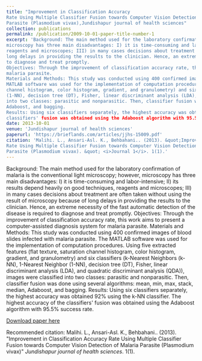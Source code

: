 ```yaml
---
title: "Improvement in Classification Accuracy
Rate Using Multiple Classifier Fusion towards Computer Vision Detection of Malaria
Parasite (Plasmodium vivax),Jundishapur journal of health sciences"
collection: publications
permalink: /publication/2009-10-01-paper-title-number-1
excerpt: 'Background: The main method used for the laboratory confirmation of malaria is the conventional light microscopy; however,
microscopy has three main disadvantages: I) it is time-consuming and labor-intensive; II) its results depend heavily on good techniques,
reagents and microscopes; III) in many cases decisions about treatment are often taken without using the result of microscopy because of
long delays in providing the results to the clinician. Hence, an extreme necessity of the fast automatic detection of the disease is required
to diagnose and treat promptly.
Objectives: Through the improvement of classification accuracy rate, this work aims to present a computer-assisted diagnosis system for
malaria parasite.
Materials and Methods: This study was conducted using 400 confirmed images of blood slides infected with malaria parasite. The
MATLAB software was used for the implementation of computation procedures. Using five extracted features (flat texture, saturation
channel histogram, color histogram, gradient, and granulometry) and six classifiers (k-Nearest Neighbors (k-NN), 1-Nearest Neighbor
(1-NN), decision tree (DT), Fisher, linear discriminant analysis (LDA), and quadratic discriminant analysis (QDA)), images were classified
into two classes: parasitic and nonparasitic. Then, classifier fusion was done using several algorithms: mean, min, max, stack, median,
Adaboost, and bagging.
Results: Using six classifiers separately, the highest accuracy was obtained 92% using the k-NN classifier. The highest accuracy of the
classifiers' fusion was obtained using the Adaboost algorithm with 95.5% success rate.'
date: 2013-10-01
venue: 'Jundishapur journal of health sciences'
paperurl: 'https://brieflands.com/articles/jjhs-15009.pdf'
citation: 'Malihi. L., Ansari-Asl. K., Behbahani.. (2013). &quot;Improvement in Classification Accuracy
Rate Using Multiple Classifier Fusion towards Computer Vision Detection of Malaria
Parasite (Plasmodium vivax). &quot; <i>Journal 1</i>. 1(1).'
---
```

Background: The main method used for the laboratory confirmation of malaria is the conventional light microscopy; however,
microscopy has three main disadvantages: I) it is time-consuming and labor-intensive; II) its results depend heavily on good techniques,
reagents and microscopes; III) in many cases decisions about treatment are often taken without using the result of microscopy because of
long delays in providing the results to the clinician. Hence, an extreme necessity of the fast automatic detection of the disease is required
to diagnose and treat promptly.
Objectives: Through the improvement of classification accuracy rate, this work aims to present a computer-assisted diagnosis system for
malaria parasite.
Materials and Methods: This study was conducted using 400 confirmed images of blood slides infected with malaria parasite. The
MATLAB software was used for the implementation of computation procedures. Using five extracted features (flat texture, saturation
channel histogram, color histogram, gradient, and granulometry) and six classifiers (k-Nearest Neighbors (k-NN), 1-Nearest Neighbor
(1-NN), decision tree (DT), Fisher, linear discriminant analysis (LDA), and quadratic discriminant analysis (QDA)), images were classified
into two classes: parasitic and nonparasitic. Then, classifier fusion was done using several algorithms: mean, min, max, stack, median,
Adaboost, and bagging.
Results: Using six classifiers separately, the highest accuracy was obtained 92% using the k-NN classifier. The highest accuracy of the
classifiers' fusion was obtained using the Adaboost algorithm with 95.5% success rate.

[Download paper here](https://brieflands.com/articles/jjhs-15009.pdf)

Recommended citation: Malihi. L., Ansari-Asl. K., Behbahani.. (2013). "Improvement in Classification Accuracy
Rate Using Multiple Classifier Fusion towards Computer Vision Detection of Malaria
Parasite (Plasmodium vivax)" <i>Jundishapur journal of health sciences</i>. 1(1).
